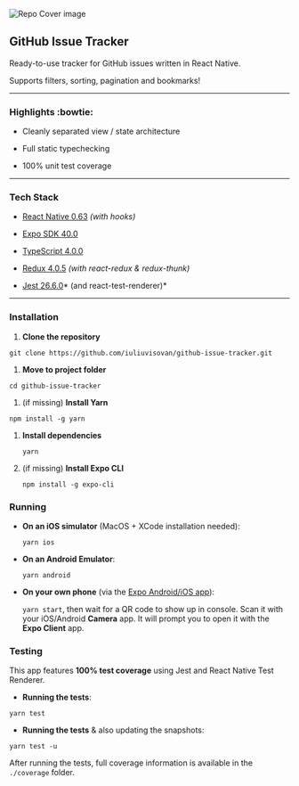 ![Repo Cover image](https://i.imgur.com/MW5MqrD.png "Repo Cover image")

## GitHub Issue Tracker

Ready-to-use tracker for GitHub issues written in React Native. 

Supports filters, sorting, pagination and bookmarks!

------------


### Highlights :bowtie:

- Cleanly separated view / state architecture

- Full static typechecking

- 100% unit test coverage

------------


### Tech Stack

- [React Native 0.63](https://reactnative.dev/ " React Native 0.63") *(with hooks)*

- [Expo SDK 40.0 ](https://expo.io/ "Expo SDK 40")

- [TypeScript 4.0.0](https://www.typescriptlang.org/ "TypeScript 4.0.0")

- [Redux 4.0.5](https://redux.js.org/introduction/installation "Redux 4.0.5") *(with react-redux & redux-thunk)*

- [ Jest 26.6.0](https://jestjs.io/ " Jest 26.6.0")* (and react-test-renderer)*


------------


### Installation

1. **Clone the repository**

 `git clone https://github.com/iuliuvisovan/github-issue-tracker.git`
 
1. **Move to project folder**

 `cd github-issue-tracker`
 
1. (if missing) **Install Yarn**

 `npm install -g yarn`
1. **Install dependencies**

	`yarn`

1. (if missing) **Install Expo CLI**

	`npm install -g expo-cli`
	


### Running

- **On an iOS simulator** (MacOS + XCode installation needed):

	`yarn ios`
	
- **On an Android Emulator**:

	`yarn android`
	
- **On your own phone** (via the [Expo Android/iOS app](https://apps.apple.com/us/app/expo-client/id982107779 "Expo Client ")):

	 `yarn start`, then wait for a QR code to show up in console. Scan it with your iOS/Android **Camera** app. It will prompt you to open it with the **Expo Client** app.


### Testing

This app features **100% test coverage** using Jest and React Native Test Renderer.

- **Running the tests**:

`yarn test`

- **Running the tests** & also updating the snapshots:

`yarn test -u`

After running the tests, full coverage information is available in the `./coverage` folder.









